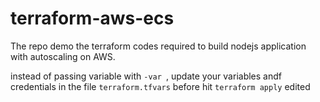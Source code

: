# terraform-aws-ecs

The repo demo the terraform codes required to build nodejs application with autoscaling on AWS.

instead of passing variable with `-var `, update your variables andf credentials in the file `terraform.tfvars` before hit `terraform apply`
edited
